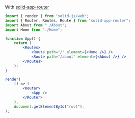 With [solid-app-router](https://github.com/solidjs/solid-app-router)

```jsx
import { render } from "solid-js/web";
import { Router, Routes, Route } from "solid-app-router";
import About from "./About";
import Home from "./Home";

function App() {
	return (
		<Routes>
			<Route path="/" element={<Home />} />
			<Route path="/about" element={<About />} />
		</Routes>
	);
}

render(
	() => (
		<Router>
			<App />
		</Router>
	),
	document.getElementById("root"),
);
```
